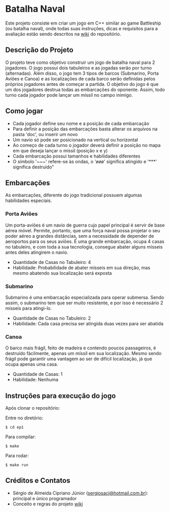 # Batalha Naval

Este projeto consiste em criar um jogo em C++ similar ao game Battleship (ou batalha naval), onde todas suas instruções, dicas e requisitos para a avaliação estão sendo descritos na [wiki](https://gitlab.com/oofga/eps/eps_2019_1/ep1/wikis/home) do repositório.

## Descrição do Projeto

O projeto teve como objetivo construir um jogo de batalha naval para 2 jogadores. O jogo possui dois tabuleiros e as jogadas serão por turno (alternadas). Além disso, o jogo tem 3 tipos de barcos (Submarino, Porta Aviões e Canoa) e as localizações de cada barco serão definidas pelos próprios jogadores antes de começar a partida. O objetivo do jogo é que um dos jogadores destrua todas as embarcações do oponente. Assim, todo turno cada jogador pode lançar um míssil no campo inimigo. 

## Como jogar

* Cada jogador define seu nome e a posição de cada embarcação
* Para definir a posição das embarcações basta alterar os arquivos na pasta 'doc', ou inserir um novo
* Um navio só pode ser posicionado na vertical ou horizontal
* Ao começo de cada turno o jogador deverá definir a posição no mapa em que deseja lançar o míssil (posição x e y)
* Cada embarcação possui tamanhos e habilidades diferentes
* O símbolo '~~~' refere-se às ondas, o 'øøø' significa atingido e '***' significa destruído"

## Embarcações 

As embarcações, diferente do jogo tradicional possuem algumas habilidades especiais.

### Porta Aviões

Um porta-aviões é um navio de guerra cujo papel principal é servir de base aérea móvel. Permite, portanto, que uma força naval possa projetar o seu poder aéreo a grandes distâncias, sem a necessidade de depender de aeroportos para os seus aviões. É uma grande embarcação, ocupa 4 casas no tabuleiro, e com toda a sua tecnologia, consegue abater alguns mísseis antes deles atingirem o navio.

* Quantidade de Casas no Tabuleiro: 4
* Habilidade: Probabilidade de abater mísseis em sua direção, mas mesmo abatendo sua localização será exposta 

### Submarino

Submarino é uma embarcação especializada para operar submersa. Sendo assim, o submarino tem que ser muito resistente, e por isso é necessário 2 mísseis para atingi-lo.

* Quantidade de Casas no Tabuleiro: 2
* Habilidade: Cada casa precisa ser atingida duas vezes para ser abatida

### Canoa

O barco mais frágil, feito de madeira e contendo poucos passageiros, é destruído fácilmente, apenas um míssil em sua localização. Mesmo sendo frágil pode garantir uma vantagem ao ser de difícil localização, já que ocupa apenas uma casa.

* Quantidade de Casas: 1
* Habilidade: Nenhuma

## Instruções para execução do jogo

Após clonar o repositório:

Entre no diretório:
```
$ cd ep1
```

Para compilar:
```
$ make
```

Para rodar:
```
$ make run
```


## Créditos e Contatos

* Sérgio de Almeida Cipriano Júnior (sergiosacj@hotmail.com.br): principal e único programador
* Conceito e regras do projeto [wiki](https://gitlab.com/oofga/eps/eps_2019_1/ep1/wikis/home)





